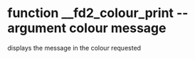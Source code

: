 # function __fd2_colour_print --argument colour message

displays the message in the colour requested
